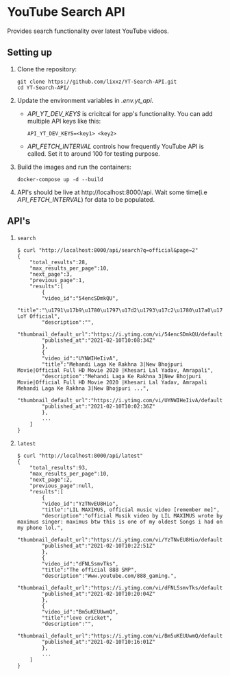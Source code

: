 # YouTube Search API

Provides search functionality over latest YouTube videos.

## Setting up
1. Clone the repository:
    ```
    git clone https://github.com/lixxz/YT-Search-API.git
    cd YT-Search-API/
    ```

2. Update the environment variables in *.env.yt_api*. 
    - *API_YT_DEV_KEYS* is cricitcal for app's functionality. You can add multiple API keys like this:
        ```
        API_YT_DEV_KEYS=<key1> <key2>
        ```
    - *API_FETCH_INTERVAL* controls how frequently YouTube API is called. Set it to around 100 for testing purpose.

3. Build the images and run the containers:
    ```
    docker-compose up -d --build
    ```

4. API's should be live at http://localhost:8000/api. Wait some time(i.e *API_FETCH_INTERVAL*) for data to be populated.

## API's
1. `search`
    ```
    $ curl "http://localhost:8000/api/search?q=official&page=2"
    {
        "total_results":28,
        "max_results_per_page":10,
        "next_page":3,
        "previous_page":1,
        "results":[
            {
            "video_id":"54encSDmkQU",
            "title":"\u1791\u17b9\u1780\u1797\u17d2\u1793\u17c2\u1780\u17a0\u17bc\u179a\u178f\u17be\u1798\u1780\u1796\u17b8\u17a2\u17d2\u179c\u17b8\ud83d\ude14\ud83d\udc94...BoY LoY Official",
            "description":"",
            "thumbnail_default_url":"https://i.ytimg.com/vi/54encSDmkQU/default.jpg",
            "published_at":"2021-02-10T10:08:34Z"
            },
            {
            "video_id":"UYNWIHeIivA",
            "title":"Mehandi Laga Ke Rakhna 3|New Bhojpuri Movie|Official Full HD Movie 2020 |Khesari Lal Yadav, Amrapali",
            "description":"Mehandi Laga Ke Rakhna 3|New Bhojpuri Movie|Official Full HD Movie 2020 |Khesari Lal Yadav, Amrapali Mehandi Laga Ke Rakhna 3|New Bhojpuri ...",
            "thumbnail_default_url":"https://i.ytimg.com/vi/UYNWIHeIivA/default_live.jpg",
            "published_at":"2021-02-10T10:02:36Z"
            },
            ...
        ]
    }
    ```

2. `latest`
    ```
    $ curl "http://localhost:8000/api/latest"
    {
        "total_results":93,
        "max_results_per_page":10,
        "next_page":2,
        "previous_page":null,
        "results":[
            {
            "video_id":"YzTNvEU8Hio",
            "title":"LIL MAXIMUS, official music video [remember me]",
            "description":"official Musik video by LIL MAXIMUS wrote by maximus singer: maximus btw this is one of my oldest Songs i had on my phone lol.",
            "thumbnail_default_url":"https://i.ytimg.com/vi/YzTNvEU8Hio/default.jpg",
            "published_at":"2021-02-10T10:22:51Z"
            },
            {
            "video_id":"dFNLSsmvTks",
            "title":"The official 888 SMP",
            "description":"Www.youtube.com/888_gaming.",
            "thumbnail_default_url":"https://i.ytimg.com/vi/dFNLSsmvTks/default.jpg",
            "published_at":"2021-02-10T10:20:04Z"
            },
            {
            "video_id":"Bm5uKEUUwmQ",
            "title":"love cricket",
            "description":"",
            "thumbnail_default_url":"https://i.ytimg.com/vi/Bm5uKEUUwmQ/default.jpg",
            "published_at":"2021-02-10T10:16:01Z"
            },
            ...
        ]
    }
